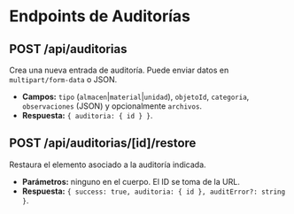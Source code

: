 # Endpoints de Auditorías

## POST /api/auditorias
Crea una nueva entrada de auditoría. Puede enviar datos en `multipart/form-data` o JSON.

- **Campos:** `tipo` (`almacen`|`material`|`unidad`), `objetoId`, `categoria`, `observaciones` (JSON) y opcionalmente `archivos`.
- **Respuesta:** `{ auditoria: { id } }`.

## POST /api/auditorias/[id]/restore
Restaura el elemento asociado a la auditoría indicada.

- **Parámetros:** ninguno en el cuerpo. El ID se toma de la URL.
- **Respuesta:** `{ success: true, auditoria: { id }, auditError?: string }`.
